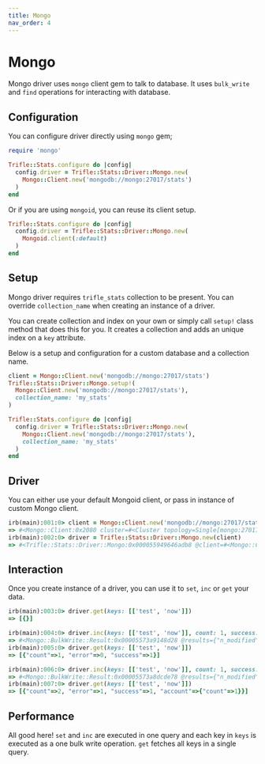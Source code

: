 ```yaml
---
title: Mongo
nav_order: 4
---
```


# Mongo

Mongo driver uses `mongo` client gem to talk to database. It uses `bulk_write` and `find` operations for interacting with database.

## Configuration

You can configure driver directly using `mongo` gem;

```ruby
require 'mongo'

Trifle::Stats.configure do |config|
  config.driver = Trifle::Stats::Driver::Mongo.new(
    Mongo::Client.new('mongodb://mongo:27017/stats')
  )
end
```

Or if you are using `mongoid`, you can reuse its client setup.

```ruby
Trifle::Stats.configure do |config|
  config.driver = Trifle::Stats::Driver::Mongo.new(
    Mongoid.client(:default)
  )
end
```

## Setup

Mongo driver requires `trifle_stats` collection to be present. You can override `collection_name` when creating an instance of a driver.

You can create collection and index on your own or simply call `setup!` class method that does this for you. It creates a collection and adds an unique index on a `key` attribute.

Below is a setup and configuration for a custom database and a collection name.

```ruby
client = Mongo::Client.new('mongodb://mongo:27017/stats')
Trifle::Stats::Driver::Mongo.setup!(
  Mongo::Client.new('mongodb://mongo:27017/stats'),
  collection_name: 'my_stats'
)

Trifle::Stats.configure do |config|
  config.driver = Trifle::Stats::Driver::Mongo.new(
    Mongo::Client.new('mongodb://mongo:27017/stats'),
    collection_name: 'my_stats'
  )
end
```

## Driver

You can either use your default Mongoid client, or pass in instance of custom Mongo client.

```ruby
irb(main):001:0> client = Mongo::Client.new('mongodb://mongo:27017/stats')
=> #<Mongo::Client:0x2080 cluster=#<Cluster topology=Single[mongo:27017] servers=[#<Server address=mongo:27017 STANDALONE pool=#<ConnectionPool size=0 (0-5) used=0 avail=0 pending=0>>]>>
irb(main):002:0> driver = Trifle::Stats::Driver::Mongo.new(client)
=> #<Trifle::Stats::Driver::Mongo:0x000055949646adb8 @client=#<Mongo::Client:0x2080 cluster=#<Cluster topology=Single[mongo:27017] servers=[#<Server address=mongo:27017 STANDALONE pool=#<ConnectionPool size=0 (0-5) used=0 avail=0 pending=0>>]>>, @collection_name="trifle_stats", @separator=...
```

## Interaction

Once you create instance of a driver, you can use it to `set`, `inc` or `get` your data.

```ruby
irb(main):003:0> driver.get(keys: [['test', 'now']])
=> [{}]

irb(main):004:0> driver.inc(keys: [['test', 'now']], count: 1, success: 1, error: 0)
=> #<Mongo::BulkWrite::Result:0x00005573a9148d28 @results={"n_modified"=>0, "n_upserted"=>1, "n_matched"=>0, "n"=>1, "upserted_ids"=>[BSON::ObjectId('62aabc4dca4d709bbea3719f')]}>
irb(main):005:0> driver.get(keys: [['test', 'now']])
=> [{"count"=>1, "error"=>0, "success"=>1}]

irb(main):006:0> driver.inc(keys: [['test', 'now']], count: 1, success: 0, error: 1, account: { count: 1 })
=> #<Mongo::BulkWrite::Result:0x00005573a8dcde78 @results={"n_modified"=>1, "n_upserted"=>0, "n_matched"=>1, "n"=>1, "upserted_ids"=>[]}>
irb(main):007:0> driver.get(keys: [['test', 'now']])
=> [{"count"=>2, "error"=>1, "success"=>1, "account"=>{"count"=>1}}]
```

## Performance

All good here! `set` and `inc` are executed in one query and each key in `keys` is executed as a one bulk write operation. `get` fetches all keys in a single query.